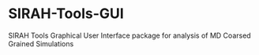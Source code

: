 # SIRAH-Tools-GUI
SIRAH Tools Graphical User Interface package for analysis of MD Coarsed Grained Simulations
